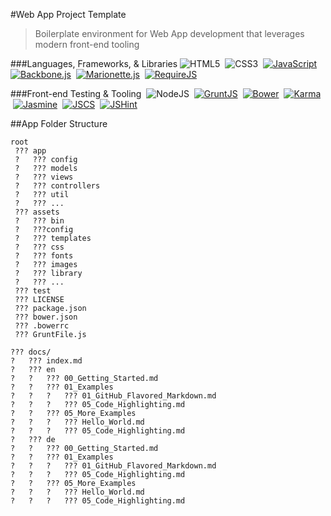 #Web App Project Template

> Boilerplate environment for Web App development that leverages modern front-end tooling

###Languages, Frameworks, & Libraries
![HTML5](https://github.com/jhwohlgemuth/template-env-app/blob/master/assets/images/html5.gif "HTML5")
&nbsp;![CSS3](https://github.com/jhwohlgemuth/template-env-app/blob/master/assets/images/css3.gif "CSS3")
&nbsp;[![JavaScript](https://github.com/jhwohlgemuth/template-env-app/blob/master/assets/images/js.gif "JavaScript (ECMAScript 5)")](http://www.ecma-international.org/publications/files/ECMA-ST/Ecma-262.pdf)
&nbsp;[![Backbone.js](https://github.com/jhwohlgemuth/template-env-app/blob/master/assets/images/backbone.gif "Backbone.js")](http://backbonejs.org/)
&nbsp;[![Marionette.js](https://github.com/jhwohlgemuth/template-env-app/blob/master/assets/images/marionette.gif "Marionette.js")](http://marionettejs.com/)
&nbsp;[![RequireJS](https://github.com/jhwohlgemuth/template-env-app/blob/master/assets/images/require.gif "RequireJS")](http://requirejs.org/)

###Front-end Testing & Tooling
&nbsp;![NodeJS](https://github.com/jhwohlgemuth/template-env-app/blob/master/assets/images/node.gif "NodeJS")
&nbsp;[![GruntJS](https://github.com/jhwohlgemuth/template-env-app/blob/master/assets/images/grunt.gif "GruntJS")](http://gruntjs.com/)
&nbsp;[![Bower](https://github.com/jhwohlgemuth/template-env-app/blob/master/assets/images/bower.gif "Bower")](http://bower.io/)
&nbsp;[![Karma](https://github.com/jhwohlgemuth/template-env-app/blob/master/assets/images/karma.gif "Karma")](https://karma-runner.github.io/0.12/index.html)
&nbsp;[![Jasmine](https://github.com/jhwohlgemuth/template-env-app/blob/master/assets/images/jasmine.gif "Jasmine")](https://jasmine.github.io/2.2/introduction.html)
&nbsp;[![JSCS](https://github.com/jhwohlgemuth/template-env-app/blob/master/assets/images/jscs.gif "JSCS")](http://jscs.info/)
&nbsp;[![JSHint](https://github.com/jhwohlgemuth/template-env-app/blob/master/assets/images/jshint.gif "JSHint")](http://jshint.com/docs/)

##App Folder Structure
```
root
 ??? app
 ?   ??? config
 ?   ??? models
 ?   ??? views
 ?   ??? controllers
 ?   ??? util
 ?   ??? ...
 ??? assets
 ?   ??? bin
 ?   ???config
 ?   ??? templates
 ?   ??? css
 ?   ??? fonts
 ?   ??? images
 ?   ??? library
 ?   ??? ...
 ??? test
 ??? LICENSE
 ??? package.json
 ??? bower.json
 ??? .bowerrc
 ??? GruntFile.js
 ```
```
??? docs/
?   ??? index.md
?   ??? en
?   ?   ??? 00_Getting_Started.md
?   ?   ??? 01_Examples
?   ?   ?   ??? 01_GitHub_Flavored_Markdown.md
?   ?   ?   ??? 05_Code_Highlighting.md
?   ?   ??? 05_More_Examples
?   ?   ?   ??? Hello_World.md
?   ?   ?   ??? 05_Code_Highlighting.md
?   ??? de
?   ?   ??? 00_Getting_Started.md
?   ?   ??? 01_Examples
?   ?   ?   ??? 01_GitHub_Flavored_Markdown.md
?   ?   ?   ??? 05_Code_Highlighting.md
?   ?   ??? 05_More_Examples
?   ?   ?   ??? Hello_World.md
?   ?   ?   ??? 05_Code_Highlighting.md
```